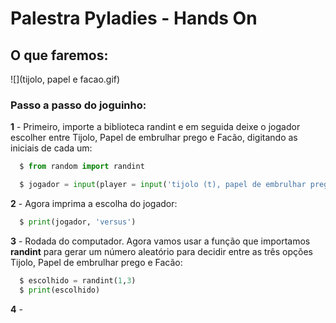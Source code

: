 # Palestra Pyladies - Hands On 

## O que faremos: 

![](tijolo, papel e facao.gif)

### Passo a passo do joguinho:

**1** - Primeiro, importe a biblioteca randint e em seguida deixe o jogador escolher entre Tijolo, Papel de embrulhar prego e Facão, digitando as iniciais de cada um:
``` python
  $ from random import randint

  $ jogador = input(player = input('tijolo (t), papel de embrulhar prego (p) ou facão (f)? '))
```

**2** - Agora imprima a escolha do jogador:
``` python
  $ print(jogador, 'versus')
```

**3** - Rodada do computador. Agora vamos usar a função que importamos __randint__ para gerar um número aleatório para decidir entre as três opções Tijolo, Papel de embrulhar prego e Facão:
```python
  $ escolhido = randint(1,3)
  $ print(escolhido)
```
**4** - 
